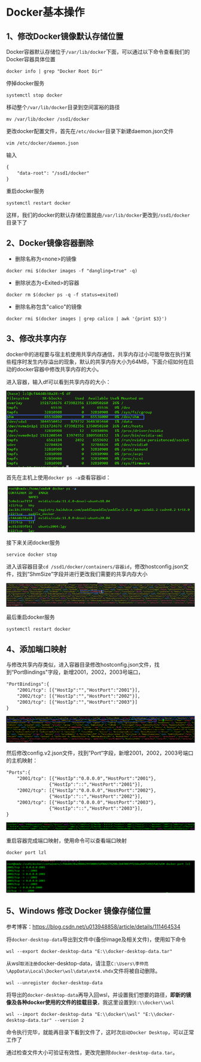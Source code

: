 # Docker基本操作

## 1、修改Docker镜像默认存储位置

Docker容器默认存储位于`/var/lib/docker`下面，可以通过以下命令查看我们的Docker容器具体位置

```
docker info | grep "Docker Root Dir"
```

停掉docker服务

```
systemctl stop docker
```

移动整个`/var/lib/docker`目录到空间富裕的路径

```
mv /var/lib/docker /ssd1/docker
```

更改docker配置文件，首先在`/etc/docker`目录下新建daemon.json文件

```
vim /etc/docker/daemon.json
```

输入

```
{
    "data-root": "/ssd1/docker"
}
```

重启docker服务

```
systemctl restart docker
```

这样，我们的docker的默认存储位置就由`/var/lib/docker`更改到`/ssd1/docker`目录下了

## 2、Docker镜像容器删除

- 删除名称为\<none>的镜像

```
docker rmi $(docker images -f "dangling=true" -q)
```

- 删除状态为\<Exited>的容器

```
docker rm $(docker ps -q -f status=exited)
```

- 删除名称包含"calico"的镜像

```
docker rmi $(docker images | grep calico | awk '{print $3}')
```

## 3、修改共享内存

​	docker中的进程要与宿主机使用共享内存通信，共享内存过小可能导致在执行某些程序时发生内存溢出的现象，默认的共享内存大小为64MB，下面介绍如何在启动的docker容器中修改共享内存的大小。

进入容器，输入df可以看到共享内存的大小：

![](../../figs.assets/image-20230510133912899.png)

首先在主机上使用`docker ps -a`查看容器id：

![](../../figs.assets/image-20230510134044004.png)

接下来关闭docker服务

```
service docker stop
```

进入该容器目录`cd /ssd1/docker/containers/容器id`，修改hostconfig.json文件，找到“ShmSize”字段并进行更改我们需要的共享内存大小

![](../../figs.assets/image-20230510134334049.png)

最后重启docker服务

```
systemctl restart docker
```

## 4、添加端口映射

​	与修改共享内存类似，进入容器目录修改hostconfig.json文件，找到“PortBindings"字段，新增2001，2002，2003号端口，

```
"PortBindings":{
	"2001/tcp": [{"HostIp":"","HostPort":"2001"}],
	"2002/tcp": [{"HostIp":"","HostPort":"2002"}],
	"2003/tcp": [{"HostIp":"","HostPort":"2003"}]
}

```

![](../../figs.assets/image-20230524104312750.png)

​	然后修改config.v2.json文件，找到”Port“字段，新增2001，2002，2003号端口的主机映射：

```
"Ports":{
	"2001/tcp": [{"HostIp":"0.0.0.0","HostPort":"2001"},
				{"HostIp":"::","HostPort":"2001"}],
	"2002/tcp": [{"HostIp":"0.0.0.0","HostPort":"2002"},
				{"HostIp":"::","HostPort":"2002"}],
	"2003/tcp": [{"HostIp":"0.0.0.0","HostPort":"2003"},
				{"HostIp":"::","HostPort":"2003"}],
}
```

![](../../figs.assets/image-20230524104818596.png)

重启容器完成端口映射，使用命令可以查看端口映射

```
docker port lzl
```

![](../../figs.assets/image-20230524105100650.png)

## 5、Windows 修改 Docker 镜像存储位置

参考博客：https://blog.csdn.net/u013948858/article/details/111464534

将`docker-desktop-data`导出到文件中(备份image及相关文件)，使用如下命令

```
wsl --export docker-desktop-data "E:\\docker-desktop-data.tar"
```

从wsl`取消注册`docker-desktop-data，请注意`C:\Users\李仲亮\AppData\Local\Docker\wsl\data\ext4.vhdx`文件将被自动删除。

```
wsl --unregister docker-desktop-data
```

将导出的`docker-desktop-data`再导入回wsl，并设置我们想要的路径，**即新的镜像及各种docker使用的文件的挂载目录**，我这里设置到`E:\\docker\\wsl`

```
wsl --import docker-desktop-data "E:\\docker\\wsl" "E:\\docker-desktop-data.tar" --version 2
```

命令执行完毕，就能再目录下看到文件了，这时次`启动Docker Desktop`，可以正常工作了

通过检查文件大小可验证有效性，更改完删除`docker-desktop-data.tar`。